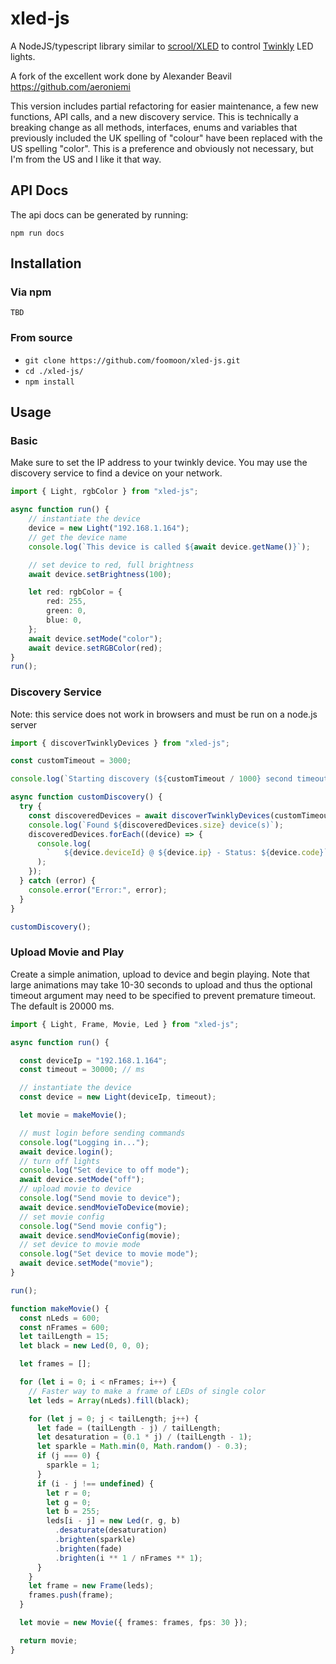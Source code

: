 # xled-js

A NodeJS/typescript library similar to [scrool/XLED](https://github.com/scrool/xled) to control [Twinkly](https://twinkly.com/) LED lights.

A fork of the excellent work done by Alexander Beavil https://github.com/aeroniemi

This version includes partial refactoring for easier maintenance, a few new functions, API calls, and a new discovery service.  This is technically a breaking change as all methods, interfaces, enums and variables that previously included the UK spelling of "colour" have been replaced with the US spelling "color".  This is a preference and obviously not necessary, but I'm from the US and I like it that way.

## API Docs

The api docs can be generated by running:

`npm run docs`

## Installation

### Via npm

`TBD`

### From source

- `git clone https://github.com/foomoon/xled-js.git`
- `cd ./xled-js/`
- `npm install`

## Usage

### Basic
Make sure to set the IP address to your twinkly device.  You may use the discovery service to find a device on your network.
```ts
import { Light, rgbColor } from "xled-js";

async function run() {
	// instantiate the device
	device = new Light("192.168.1.164");
	// get the device name
	console.log(`This device is called ${await device.getName()}`);

	// set device to red, full brightness
	await device.setBrightness(100);

	let red: rgbColor = {
		red: 255,
		green: 0,
		blue: 0,
	};
	await device.setMode("color");
	await device.setRGBColor(red);
}
run();
```

### Discovery Service
Note: this service does not work in browsers and must be run on a node.js server
```ts
import { discoverTwinklyDevices } from "xled-js";

const customTimeout = 3000;

console.log(`Starting discovery (${customTimeout / 1000} second timeout)...`);

async function customDiscovery() {
  try {
    const discoveredDevices = await discoverTwinklyDevices(customTimeout);
    console.log(`Found ${discoveredDevices.size} device(s)`);
    discoveredDevices.forEach((device) => {
      console.log(
        `   ${device.deviceId} @ ${device.ip} - Status: ${device.code}`
      );
    });
  } catch (error) {
    console.error("Error:", error);
  }
}

customDiscovery();
```

### Upload Movie and Play
Create a simple animation, upload to device and begin playing.  Note that large animations may take 10-30 seconds to upload and thus the optional timeout argument may need to be specified to prevent premature timeout.  The default is 20000 ms. 
```ts
import { Light, Frame, Movie, Led } from "xled-js";

async function run() {

  const deviceIp = "192.168.1.164";
  const timeout = 30000; // ms

  // instantiate the device
  const device = new Light(deviceIp, timeout);

  let movie = makeMovie();

  // must login before sending commands
  console.log("Logging in...");
  await device.login();
  // turn off lights
  console.log("Set device to off mode");
  await device.setMode("off");
  // upload movie to device
  console.log("Send movie to device");
  await device.sendMovieToDevice(movie);
  // set movie config
  console.log("Send movie config");
  await device.sendMovieConfig(movie);
  // set device to movie mode
  console.log("Set device to movie mode");
  await device.setMode("movie");
}

run();

function makeMovie() {
  const nLeds = 600;
  const nFrames = 600;
  let tailLength = 15;
  let black = new Led(0, 0, 0);

  let frames = [];

  for (let i = 0; i < nFrames; i++) {
    // Faster way to make a frame of LEDs of single color
    let leds = Array(nLeds).fill(black);

    for (let j = 0; j < tailLength; j++) {
      let fade = (tailLength - j) / tailLength;
      let desaturation = (0.1 * j) / (tailLength - 1);
      let sparkle = Math.min(0, Math.random() - 0.3);
      if (j === 0) {
        sparkle = 1;
      }
      if (i - j !== undefined) {
        let r = 0;
        let g = 0;
        let b = 255;
        leds[i - j] = new Led(r, g, b)
          .desaturate(desaturation)
          .brighten(sparkle)
          .brighten(fade)
          .brighten(i ** 1 / nFrames ** 1);
      }
    }
    let frame = new Frame(leds);
    frames.push(frame);
  }

  let movie = new Movie({ frames: frames, fps: 30 });

  return movie;
}

```
